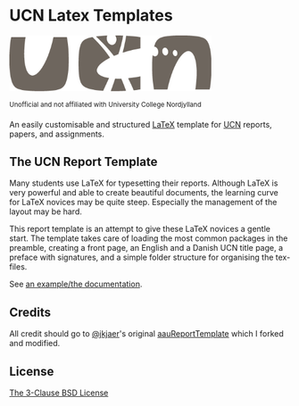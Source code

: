 # UCN Latex Templates
<p float="left">
  <img src="img/UCN-hovedlogo.png" height="100"/>
</p>
 <sup>Unofficial and not affiliated with University College Nordjylland</sup>

An easily customisable and structured [LaTeX](https://www.latex-project.org/) template for [UCN](https://ucn.dk) reports, papers, and assignments.


## The UCN Report Template
 Many students use LaTeX for typesetting their reports. Although LaTeX is very powerful and able to create beautiful documents, the learning curve for LaTeX novices may be quite steep. Especially the management of the layout may be hard.

This report template is an attempt to give these LaTeX novices a gentle start. The template takes care of loading the most common packages in the preamble, creating a front page, an English and a Danish UCN title page, a preface with signatures, and a simple folder structure for organising the tex-files.

See [an example/the documentation](https://github.com/Adrast/UCN-Latex-Templates/blob/master/UCNReportTemplate/UCNReportTemplate.pdf).


## Credits

All credit should go to [@jkjaer](https://github.com/jkjaer)'s original [aauReportTemplate](https://github.com/jkjaer/aauLatexTemplates) which I forked and modified.

## License

[The 3-Clause BSD License](LICENSE)
